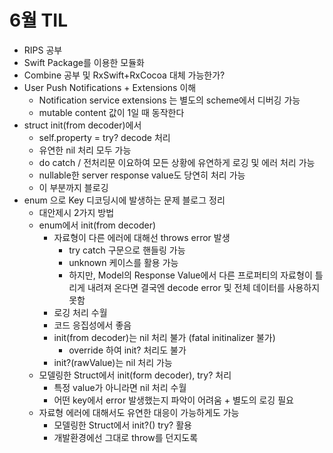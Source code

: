 # 6월 TIL

* RIPS 공부
* Swift Package를 이용한 모듈화
* Combine 공부 및 RxSwift+RxCocoa 대체 가능한가?
* User Push Notifications + Extensions 이해
  * Notification service extensions 는 별도의 scheme에서 디버깅 가능
  * mutable content 값이 1일 때 동작한다
* struct init(from decoder)에서 
  * self.property = try? decode 처리
  * 유연한 nil 처리 모두 가능
  * do catch / 전처리문 이요하여 모든 상황에 유연하게 로깅 및 에러 처리 가능
  * nullable한 server response value도 당연히 처리 가능
  * 이 부분까지 블로깅
* enum 으로 Key 디코딩시에 발생하는 문제 블로그 정리
  * 대안제시 2가지 방법
  * enum에서 init(from decoder)
    * 자료형이 다른 에러에 대해선 throws error 발생
      * try catch 구문으로 핸들링 가능
      * unknown 케이스를 활용 가능
      * 하지만, Model의 Response Value에서 다른 프로퍼티의 자료형이 틀리게 내려져 온다면 결국엔 decode error 및 전체 데이터를 사용하지 못함
    * 로깅 처리 수월
    * 코드 응집성에서 좋음
    * init(from decoder)는 nil 처리 불가 (fatal initinalizer 불가)
      * override 하여 init? 처리도 불가
    * init?(rawValue)는 nil 처리 가능
  * 모델링한 Struct에서 init(form decoder), try? 처리
    * 특정 value가 아니라면 nil 처리 수월
    * 어떤 key에서 error 발생했는지 파악이 어려움 + 별도의 로깅 필요
  * 자료형 에러에 대해서도 유연한 대응이 가능하게도 가능
    * 모델링한 Struct에서 init?() try? 활용
    * 개발환경에선 그대로 throw를 던지도록